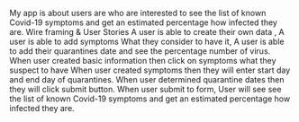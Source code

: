 

My app is about users are who are interested to see the list of known Covid-19 symptoms and get an estimated percentage how infected they are.
Wire framing & User Stories
A user is able to create their own data ,
A user is able to add symptoms What they consider to have it,
A user is able to add their quarantines date and see the percentage number of virus.
When user created basic information then click on symptoms what they suspect to have
When user created symptoms then they will enter start day and end day of quarantines.
When user determined quarantine dates then they will click submit button.
When user submit to form, User will see see the list of known Covid-19 symptoms and get an estimated percentage how infected they are.



  
